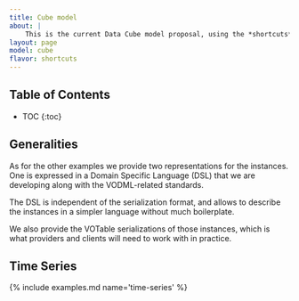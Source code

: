 ```yaml
---
title: Cube model
about: |
    This is the current Data Cube model proposal, using the *shortcuts* STC model.
layout: page
model: cube
flavor: shortcuts
---
```


Table of Contents
-----------------
* TOC
{:toc}

Generalities
------------

As for the other examples we provide two representations for the instances. One is expressed in
a Domain Specific Language (DSL) that we are developing along with the VODML-related standards.

The DSL is independent of the serialization format, and allows to describe the instances
in a simpler language without much boilerplate.

We also provide the VOTable serializations of those instances, which is what providers and
clients will need to work with in practice.

Time Series
-----------

{% include examples.md name='time-series' %}
